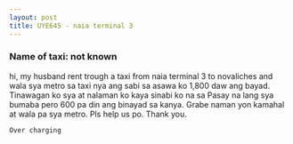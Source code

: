 ```yaml
---
layout: post
title: UYE645 - naia terminal 3
---
```


### Name of taxi: not known

hi, my husband rent trough a taxi from naia terminal 3 to novaliches and wala sya metro sa taxi nya ang sabi sa asawa ko 1,800 daw ang bayad. Tinawagan ko sya at nalaman ko kaya sinabi ko na sa Pasay na lang sya bumaba pero 600 pa din ang binayad sa kanya. Grabe naman yon kamahal at wala pa sya metro. Pls help us po. Thank you.

```Over charging```
